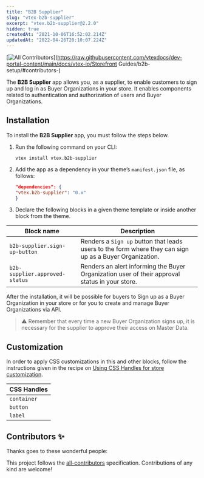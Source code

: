 ```yaml
---
title: "B2B Supplier"
slug: "vtex-b2b-supplier"
excerpt: "vtex.b2b-supplier@2.2.0"
hidden: true
createdAt: "2021-10-06T16:52:02.214Z"
updatedAt: "2022-04-26T20:10:07.224Z"
---
```

<!-- DOCS-IGNORE:start -->
<!-- ALL-CONTRIBUTORS-BADGE:START - Do not remove or modify this section -->
[![All Contributors](https://img.shields.io/badge/all_contributors-0-orange.svg?style=flat-square)](https://raw.githubusercontent.com/vtexdocs/dev-portal-content/main/docs/vtex-io/Storefront Guides/b2b-setup/#contributors-)
<!-- ALL-CONTRIBUTORS-BADGE:END -->
<!-- DOCS-IGNORE:end -->

The **B2B Supplier** app allows you, as a supplier, to enable customers to sign up and log in as Buyer Organizations in your store. It enables components related to authentication and authorization of users and Buyer Organizations.

## Installation

To install the **B2B Supplier** app, you must follow the steps below.

1. Run the following command on your CLI:

    ```
    vtex install vtex.b2b-supplier
    ```


2. Add the app as a dependency in your theme’s `manifest.json` file, as follows:

    ```json
    "dependencies": {
    "vtex.b2b-supplier": "0.x"
    }
    ```


3. Declare the following blocks in a given theme template or inside another block from the theme.

| Block name | Description |
| ----------- |  ----------- | 
| `b2b-supplier.sign-up-button` | Renders a `Sign up` button that leads users to the form where they can sign up as a Buyer Organization. |
| `b2b-supplier.approved-status` | Renders an alert informing the Buyer Organization user of their approval status in your store. |

After the installation, it will be possible for buyers to Sign up as a Buyer Organization in your store or for you to create and manage Buyer Organizations via API.

>⚠️ Remember that every time a new Buyer Organization signs up, it is necessary for the supplier to approve their access on Master Data.


## Customization

In order to apply CSS customizations in this and other blocks, follow the instructions given in the recipe on [Using CSS Handles for store customization](https://developers.vtex.com/vtex-developer-docs/docs/vtex-io-documentation-using-css-handles-for-store-customization).


| CSS Handles |
| ----------- | 
| `container` | 
| `button` | 
| `label` |


<!-- DOCS-IGNORE:start -->

## Contributors ✨

Thanks goes to these wonderful people:

<!-- ALL-CONTRIBUTORS-LIST:START - Do not remove or modify this section -->
<!-- prettier-ignore-start -->
<!-- markdownlint-disable -->
<!-- markdownlint-enable -->
<!-- prettier-ignore-end -->
<!-- ALL-CONTRIBUTORS-LIST:END -->

This project follows the [all-contributors](https://github.com/all-contributors/all-contributors) specification. Contributions of any kind are welcome!

<!-- DOCS-IGNORE:end -->